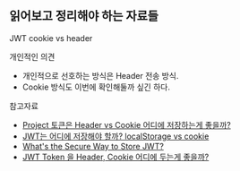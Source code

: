 ## 읽어보고 정리해야 하는 자료들



JWT cookie vs header

개인적인 의견

- 개인적으로 선호하는 방식은 Header 전송 방식. 
- Cookie 방식도 이번에 확인해둘까 싶긴 하다.

참고자료

- [Project 토큰은 Header vs Cookie 어디에 저장하는게 좋을까?](https://velog.io/@yes_jihyeon/Project-JWT%EA%B4%80%EB%A0%A8-%EC%BD%94%EB%93%9C-%EC%A0%95%EB%A6%AC)
- [JWT는 어디에 저장해야 할까? localStorage vs cookie](https://velog.io/@0307kwon/JWT%EB%8A%94-%EC%96%B4%EB%94%94%EC%97%90-%EC%A0%80%EC%9E%A5%ED%95%B4%EC%95%BC%ED%95%A0%EA%B9%8C-localStorage-vs-cookie)
- [What's the Secure Way to Store JWT?](https://medium.com/swlh/whats-the-secure-way-to-store-jwt-dd362f5b7914)
- [JWT Token 을 Header, Cookie 어디에 두는게 좋을까?](https://jusths.tistory.com/350)

